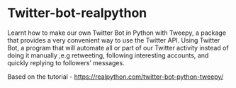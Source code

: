 # Twitter-bot-realpython

Learnt how to make our own Twitter Bot in Python with Tweepy, a package that provides a very convenient way to use the Twitter API.
Using Twitter Bot, a program that will automate all or part of our Twitter activity instead of doing it manually ,e.g retweeting, following interesting accounts, and quickly replying to  followers’ messages. 


Based on the tutorial - https://realpython.com/twitter-bot-python-tweepy/
